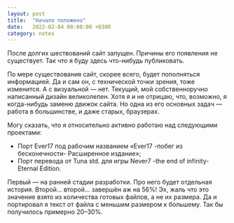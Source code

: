 ```yaml
---
layout: post
title:  "Начало положено"
date:   2022-02-04 00:00:00 +0300
category: notes
---
```

После долгих шествований сайт запущен. Причины его появления не существует. Так что я буду здесь что-нибудь публиковать.

По мере существования сайт, скорее всего, будет пополняться информацией. Да и сам он, с технической точки зрения, тоже изменится. А с визуальной — нет. Текущий, мой собственноручно написанный дизайн великолепен. Хотя я и не отрицаю, что, возможно, я когда-нибудь заменю движок сайта. Но одна из его основных задач — работа в большинстве, и даже старых, браузерах.

Могу сказать, что я относительно активно работаю над следующими проектами:
- Порт Ever17 под рабочим названием «Ever17 -побег из бесконечности- Расширенное издание»;
- Порт перевода от Tuna std. для игры Never7 -the end of infinity- Eternal Edition.

Первый — на ранней стадии разработки. Про него будет отдельная история. Второй... второй... завершён аж на 56%! Эх, жаль что это значение взято из количества готовых файлов, а не их размера. Да и портировал я текст от файла с меньшим размером к большему. Так бы получилось примерно 20–30%.
